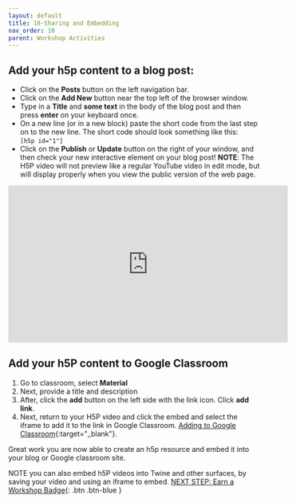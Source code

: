 ```yaml
---
layout: default
title: 10-Sharing and Embedding 
nav_order: 10
parent: Workshop Activities
---
```


## Add your h5p content to a blog post:
- Click on the **Posts** button on the left navigation bar.
- Click on the **Add New** button near the top left of the browser window.
- Type in a **Title** and **some text** in the body of the blog post and then press **enter** on your keyboard once.
- On a new line (or in a new block) paste the short code from the last step on to the new line. The short code should look something like this: <br><code>[h5p id="1"]</code>
- Click on the **Publish** or **Update** button on the right of your window, and then check your new interactive element on your blog post! **NOTE**: The H5P video will not preview like a regular YouTube video in edit mode, but will display properly when you view the public version of the web page.
<iframe width="560" height="315" src="https://www.youtube.com/embed/4PDuNWv19Jw" title="Embedding H5P in Wordpress" frameborder="0" allow="accelerometer; autoplay; clipboard-write; encrypted-media; gyroscope; picture-in-picture" allowfullscreen></iframe>

## Add your h5P content to Google Classroom
1. Go to classroom, select **Material**
2. Next, provide a title and description
3. After, click the **add** button on the left side with the link icon. Click **add link**.
4. Next, return to your H5P video and click the embed and select the iframe to add it to the link in Google Classroom.
[Adding to Google Classroom](https://www.youtube.com/watch?v=d3mgQ_EecTE){:target="_blank"}.

Great work you are now able to create an h5p resource and embed it into your blog or Google classroom site. 

NOTE you can also embed h5P videos into Twine and other surfaces, by saving your video and using an iframe to embed. 
[NEXT STEP: Earn a Workshop Badge](informal-credentials.html){: .btn .btn-blue }
